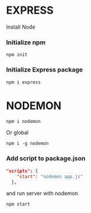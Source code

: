 # EXPRESS

Install Node

### Initialize npm

```console
npm init
```

### Initialize Express package

```console
npm i express
```

# NODEMON

```console
npm i nodemon
```

Or global

```console
npm i -g nodemon
```

### Add script to package.json

```json
"scripts": {
    "start": "nodemon app.js"
  },
```

and run server with nodemon

```bash
npm start
```
